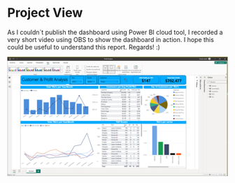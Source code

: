 # Project View
As I couldn´t publish the dashboard using Power BI cloud tool, I recorded a very short video using OBS to show the dashboard in action.
I hope this could be useful to understand this report. Regards! :)

![Report image overview](https://github.com/GioMart10/Projects_Portfolio/blob/main/Data_Visualization/Forwarder_Sales_Analysis/project_view/Captura%20profit%20analysis.PNG)
